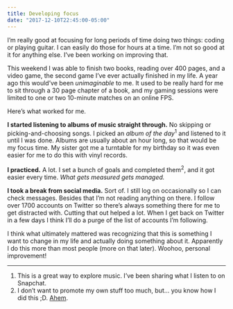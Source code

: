 ```yaml
---
title: Developing focus
date: "2017-12-10T22:45:00-05:00"
---
```


I’m really good at focusing for long periods of time doing two things: coding or playing guitar. I can easily do those for hours at a time. I’m not so good at it for anything else. I’ve been working on improving that.

This weekend I was able to finish two books, reading over 400 pages, and a video game, the second game I’ve ever actually finished in my life. A year ago this would’ve been *unimaginable* to me. It used to be really hard for me to sit through a 30 page chapter of a book, and my gaming sessions were limited to one or two 10-minute matches on an online FPS.

Here’s what worked for me.

**I started listening to albums of music straight through.** No skipping or picking-and-choosing songs. I picked an *album of the day*<sup>1</sup> and listened to it until I was done. Albums are usually about an hour long, so that would be my focus time. My sister got me a turntable for my birthday so it was even easier for me to do this with vinyl records.

**I practiced.** A lot. I set a bunch of goals and completed them<sup>2</sup>, and it got easier every time. *What gets measured gets managed.*

**I took a break from social media.** Sort of. I still log on occasionally so I can check messages. Besides that I’m not reading anything on there. I follow over 1700 accounts on Twitter so there’s always something there for me to get distracted with. Cutting that out helped a lot. When I get back on Twitter in a few days I think I’ll do a purge of the list of accounts I’m following.

I think what ultimately mattered was recognizing that this is something I want to change in my life and actually doing something about it. Apparently I do this more than most people (more on that later). Woohoo, personal improvement!

---

1. This is a great way to explore music. I’ve been sharing what I listen to on Snapchat.
2. I don’t want to promote my own stuff too much, but... you know how I did this ;D.
[Ahem](https://transverseapp.com/).
